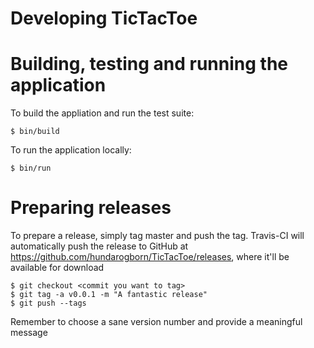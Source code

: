 Developing TicTacToe
====================

# Building, testing and running the application

To build the appliation and run the test suite:
```shell
$ bin/build 
```

To run the application locally:
```
$ bin/run
```

# Preparing releases

To prepare a release, simply tag master and push the tag.
Travis-CI will automatically push the release to GitHub at https://github.com/hundarogborn/TicTacToe/releases,
where it'll be available for download

```
$ git checkout <commit you want to tag>
$ git tag -a v0.0.1 -m "A fantastic release"
$ git push --tags
```

Remember to choose a sane version number and provide a meaningful message


